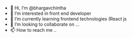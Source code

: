 - 👋 Hi, I’m @bhargavchintha
- 👀 I’m interested in front end developer
- 🌱 I’m currently learning frontend technologies (React js
- 💞️ I’m looking to collaborate on ...
- 📫 How to reach me ..

<!---
bhargavchintha/bhargavchintha is a ✨ special ✨ repository because its `README.md` (this file) appears on your GitHub profile.
You can click the Preview link to take a look at your changes.
--->
